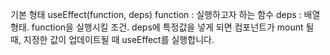 기본 형태
useEffect(function, deps)
function : 실행하고자 하는 함수
deps : 배열 형태. function을 실행시킬 조건.
deps에 특정값을 넣게 되면 컴포넌트가 mount 될 때, 지정한 값이 업데이트될 때 useEffect를 실행합니다.
